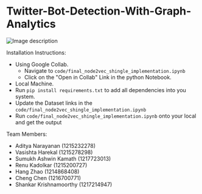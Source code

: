 # Twitter-Bot-Detection-With-Graph-Analytics

![Image description](https://github.com/vasishtahd/Twitter-Bot-Detection-With-Graph-Analytics/blob/master/system_design.png)

Installation Instructions:
* Using Google Collab.
  * Navigate to ```code/final_node2vec_shingle_implementation.ipynb```
  * Click on the "Open in Collab" Link in the python Notebook.
 * Local Machine.
  * Run ```pip install requirements.txt``` to add all dependencies into you system.
  * Update the Dataset links in the ```code/final_node2vec_shingle_implementation.ipynb```
  * Run ```code/final_node2vec_shingle_implementation.ipynb``` onto your local and get the output

Team Members:
* Aditya Narayanan (1215232278)
* Vasishta Harekal (1215278298)
* Sumukh Ashwin Kamath (1217723013)
* Renu Kadolkar (1215200727)
* Hang Zhao (1214868408)
* Cheng Chen (1216700771)
* Shankar Krishnamoorthy (1217214947)
